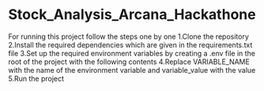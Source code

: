# Stock_Analysis_Arcana_Hackathone

For running this project follow the steps one by one 
1.Clone the repository
2.Install the required dependencies which are given in the requirements.txt file 
3.Set up the required environment variables by creating a .env file in the root of the project with the following contents
4.Replace VARIABLE_NAME with the name of the environment variable and variable_value with the value
5.Run the project


